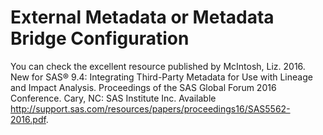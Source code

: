 # External Metadata or Metadata Bridge Configuration
You can check the excellent resource published by McIntosh, Liz. 2016. New for SAS® 9.4: Integrating Third-Party Metadata for Use with Lineage and Impact Analysis. 
Proceedings of the SAS Global Forum 2016 Conference. Cary, NC: SAS Institute Inc. Available
http://support.sas.com/resources/papers/proceedings16/SAS5562-2016.pdf.
